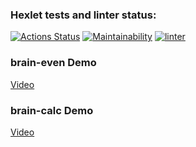 ### Hexlet tests and linter status:
[![Actions Status](https://github.com/TatyanaYus/python-project-lvl1/workflows/hexlet-check/badge.svg)](https://github.com/TatyanaYus/python-project-lvl1/actions)
[![Maintainability](https://api.codeclimate.com/v1/badges/a99a88d28ad37a79dbf6/maintainability)](https://codeclimate.com/github/codeclimate/codeclimate/maintainability)
[![linter](https://github.com/TatyanaYus/python-project-lvl1/actions/workflows/linter.yml/badge.svg)](https://github.com/TatyanaYus/python-project-lvl1/actions)

### brain-even Demo
[Video](https://asciinema.org/a/jQLYKVpG6olR3rEm1NmhEKoiX)

### brain-calc Demo
[Video](https://asciinema.org/a/vth3pKKAljBGtZMBTWOTk0eCc)